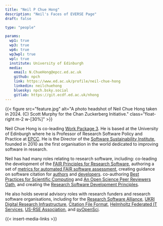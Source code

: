 ```yaml
---
title: "Neil P Chue Hong"
description: "Neil's Faces of EVERSE Page"
draft: false

type: "people"

params:
  wp1: true
  wp3: true
  wp6: true
  wp3wpl: true
  wpl: true
  institute: University of Edinburgh
  media: 
    email: N.ChueHong@epcc.ed.ac.uk
    github: npch
    link: https://www.ed.ac.uk/profile/neil-chue-hong
    linkedin: neilchuehong
    bluesky: npch.bsky.social
    gitlab: https://git.ecdf.ed.ac.uk/nhong
---
```


{{< figure src="feature.jpg" alt="A photo headshot of Neil Chue Hong taken in 2024. (C) Scott Murphy for the Chan Zuckerberg Initiative." class="float-right m-2 w-[30%]" >}}

Neil Chue Hong is co-leading [Work Package 3](/workpackages/03_Tools_and_Services/). 
He is based at the University of Edinburgh where he is Professor of Research Software Policy and Practice at [EPCC](https://www.epcc.ed.ac.uk/). 
He is the Director of the [Software Sustainability Institute](https://www.software.ac.uk/), 
founded in 2010 as the first organisation in the world dedicated to improving software in research.

Neil has had many roles relating to research software, including: 
co-leading the development of the [FAIR Principles for Research Software](https://doi.org/10.15497/RDA00068), 
authoring a set of [metrics for automated FAIR software assessment](https://doi.org/10.5281/zenodo.10047400), 
creating guidance on software citation for [authors](https://doi.org/10.5281/zenodo.3479198) and [developers](https://doi.org/10.5281/zenodo.3482768). 
co-authoring [Best Practices for Scientific Computing](https://doi.org/10.1371/journal.pbio.1001745)
and [An Open Science Peer Reviewers Oath](https://doi.org/10.12688/f1000research.5686.2), 
and creating the [Research Software Development Principles](https://doi.org/10.5281/zenodo.11494173).

He also holds several advisory roles with research funders and research software organisations, 
including for the [Research Software Alliance](https://www.researchsoft.org/), 
[UKRI Digital Research Infrastructure](https://www.ukri.org/what-we-do/creating-world-class-research-and-innovation-infrastructure/digital-research-infrastructure/), 
[Citation File Format](https://citation-file-format.github.io/), 
[Helmholtz Federated IT Services](https://www.hifis.net/), 
[US-RSE Association](https://us-rse.org/), 
and [pyOpenSci](https://www.pyopensci.org/).

{{< insert-media-links >}}
